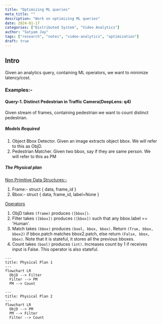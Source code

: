 ```yaml
---
title: "Optimizing ML queries"
meta_title: ""
description: "Work on optimizing ML queries"
date: 2024-01-17
categories: ["Distributed System", "Video Analytics"]
author: "Satyam Jay"
tags: ["research", "notes", "video-analytics", "optimization"]
draft: true
---
```



## Intro

Given an analytics query, containing ML operators, we want to minimize latency/cost.

### Examples:-

#### Query-1. Distinct Pedestrian in Traffic Camera(DeepLens: q4)

Given stream of frames, containing pedestrian we want to count distinct pedestrian.

##### Models Required

1. Object Bbox Detector. Given an image extracts object bbox. We will refer to this as ObjD.
2. Pedestrian Matcher. Given two bbox, say if they are same person. We will refer to this as PM

##### The Physical plan

<u>Non Primitive Data Structures:-</u>

1. Frame:- struct { data, frame_id }
2. Bbox:- struct { data, frame_id, label=None }

<u> Operators </u>

1. ObjD takes `(frame)` produces `([bbox])`.
2. Filter takes `([bbox])` produces `([bbox])` such that any bbox.label == 'Human'.
3. Match takes `(bbox)` produces `(bool, bbox, bbox)`. Return `(True, bbox, bbox2)` if bbox.patch matches bbox2.patch, else return `(False, bbox, bbox)`.
Note that it is stateful, it stores all the previous bboxes.
4. Count takes `(bool)` produces `(int)`. Increases count by 1 if receives input is False. This operator is also stateful.

```mermaid
---
title: Physical Plan 1
---
flowchart LR
  ObjD --> Filter
  Filter --> PM
  PM --> Count
```

```mermaid
---
title: Physical Plan 2
---
flowchart LR
  ObjD --> PM
  PM --> Filter
  Filter --> Count
```
